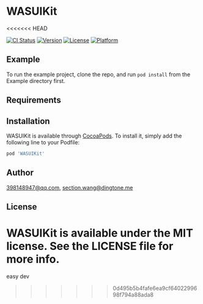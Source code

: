 # WASUIKit
<<<<<<< HEAD

[![CI Status](https://img.shields.io/travis/398148947@qq.com/WASUIKit.svg?style=flat)](https://travis-ci.org/398148947@qq.com/WASUIKit)
[![Version](https://img.shields.io/cocoapods/v/WASUIKit.svg?style=flat)](https://cocoapods.org/pods/WASUIKit)
[![License](https://img.shields.io/cocoapods/l/WASUIKit.svg?style=flat)](https://cocoapods.org/pods/WASUIKit)
[![Platform](https://img.shields.io/cocoapods/p/WASUIKit.svg?style=flat)](https://cocoapods.org/pods/WASUIKit)

## Example

To run the example project, clone the repo, and run `pod install` from the Example directory first.

## Requirements

## Installation

WASUIKit is available through [CocoaPods](https://cocoapods.org). To install
it, simply add the following line to your Podfile:

```ruby
pod 'WASUIKit'
```

## Author

398148947@qq.com, section.wang@dingtone.me

## License

WASUIKit is available under the MIT license. See the LICENSE file for more info.
=======
easy dev
>>>>>>> 0d495b5b4fafe6ea9cf6402299698f794a88ada8
